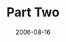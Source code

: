 ---
layout: message
category: message
series: "Next Level: Greg Boyd"
title: "Part Two"
date: 2006-08-16
audio-description: "Greg Boyd discusses the Kingdom of God, what it is and what it means."
audio: "http://s3.amazonaws.com/crossroadsaudiomessages/KingdomNL2.mp3"
audio-title: "Greg Boyd&#58; Part Two"
audio-duration: "50&#58;31"
---
